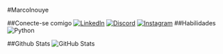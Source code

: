 #MarcoInouye

##Conecte-se comigo
[![LinkedIn](https://img.shields.io/badge/LinkedIn-000?style=for-the-badge&logo=linkedin&logoColor=0E76A8)](https://www.linkedin.com/in/marco-antonio-inouye-a33415206/)
[![Discord](https://img.shields.io/badge/Discord-000?style=for-the-badge&logo=discord)](https://www.discord.com/in/MarcoLowCode#5595/)
[![Instagram](https://img.shields.io/badge/Instagram-000?style=for-the-badge&logo=instagram)](https://www.instagram.com/marcoinouye/)
##Habilidades 
![Python](https://img.shields.io/badge/Python-000?style=for-the-badge&logo=python)

##Github Stats
![GitHub Stats](https://github-readme-stats.vercel.app/api?username=SEUUSERNAME&theme=transparent&bg_color=000&border_color=30A3DC&show_icons=true&icon_color=30A3DC&title_color=E94D5F&text_color=FFF)


